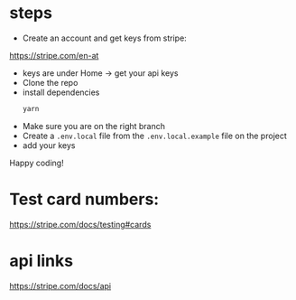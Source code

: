 # steps

- Create an account and get keys from stripe:

https://stripe.com/en-at

- keys are under Home -> get your api keys
- Clone the repo
- install dependencies
  ```sh
  yarn 
  ```
- Make sure you are on the right branch
- Create a `.env.local` file from the `.env.local.example` file on the project
- add your keys

Happy coding!

# Test card numbers:

https://stripe.com/docs/testing#cards

# api links

https://stripe.com/docs/api
